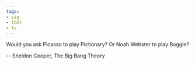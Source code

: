 ```yaml
---
tags:
- sig
- tbbt
- tv
---
```




Would you ask Picasso to play Pictionary? Or Noah Webster to play Boggle?

-- Sheldon Cooper, The Big Bang Theory